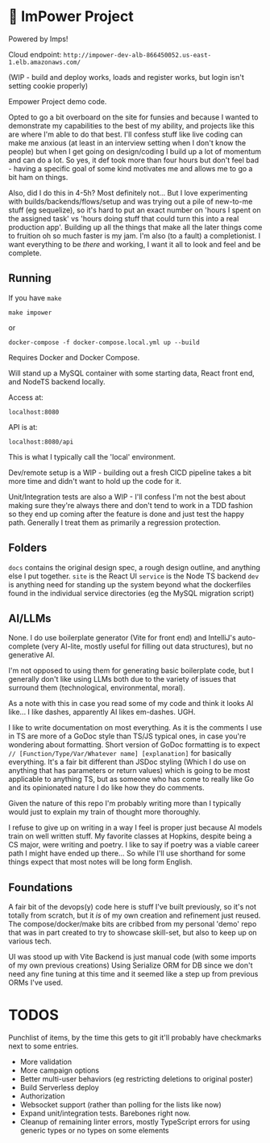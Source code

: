 # 👿 ImPower Project

Powered by Imps!

Cloud endpoint: `http://impower-dev-alb-866450052.us-east-1.elb.amazonaws.com/`

(WIP - build and deploy works, loads and register works, but login isn't setting cookie properly)

Empower Project demo code.

Opted to go a bit overboard on the site for funsies and because I wanted to demonstrate my capabilities to the best of
my ability, and projects like this are where I'm able to do that best.  I'll confess stuff like live coding can make me anxious
(at least in an interview setting when I don't know the people) but when I get going on design/coding I build up a lot of 
momentum and can do a lot.  So yes, it def took more than four hours but don't feel bad - having a specific goal of some kind
motivates me and allows me to go a bit ham on things.

Also, did I do this in 4-5h?  Most definitely not...  But I love experimenting with builds/backends/flows/setup and was trying out
a pile of new-to-me stuff (eg sequelize), so it's hard to put an exact number on 'hours I spent on the assigned task' vs
'hours doing stuff that could turn this into a real production app'.  Building up all the things that make all the later things
come to fruition oh so much faster is my jam.  I'm also (to a fault) a completionist. I want everything to be *there* and 
working, I want it all to look and feel and be complete.

## Running

If you have `make`
```
make impower
```
or
```	
docker-compose -f docker-compose.local.yml up --build
```
Requires Docker and Docker Compose.

Will stand up a MySQL container with some starting data, React front end, and NodeTS backend locally.

Access at:
```
localhost:8080
```
API is at:
```
localhost:8080/api
```
This is what I typically call the 'local' environment.  

Dev/remote setup is a WIP - building out a fresh CICD pipeline takes a bit more time and didn't want to hold up the code for it.

Unit/Integration tests are also a WIP - I'll confess I'm not the best about making sure they're always there and don't
tend to work in a TDD fashion so they end up coming after the feature is done and just test the happy path.  Generally
I treat them as primarily a regression protection.

## Folders
`docs` contains the original design spec, a rough design outline, and anything else I put together.
`site` is the React UI
`service` is the Node TS backend
`dev` is anything need for standing up the system beyond what the dockerfiles found in the individual service directories (eg the MySQL migration script)

## AI/LLMs

None.  I do use boilerplate generator (Vite for front end) and IntelliJ's auto-complete (very AI-lite, mostly useful for filling out data structures), but no generative AI.

I'm not opposed to using them for generating basic boilerplate code, but I generally don't like using LLMs both due to the variety
of issues that surround them (technological, environmental, moral).

As a note with this in case you read some of my code and think it looks AI like...
I like dashes, apparently AI likes em-dashes.  UGH.

I like to write documentation on most everything.  As it is the comments I use in TS are more of a GoDoc style than TS/JS typical ones, in case you're wondering about formatting.
Short version of GoDoc formatting is to expect `// [Function/Type/Var/Whatever name] [explanation]` for basically everything.  It's a fair bit different than JSDoc styling
(Which I do use on anything that has parameters or return values) which is going to be most applicable to anything TS, 
but as someone who has come to really like Go and its opinionated nature I do like how they do comments.

Given the nature of this repo I'm probably writing more than I typically would just to explain my train of thought more thoroughly.

I refuse to give up on writing in a way I feel is proper just because AI models train on well written stuff.  My favorite classes at Hopkins, despite being a CS major, were 
writing and poetry.  I like to say if poetry was a viable career path I might have ended up there... So while I'll use shorthand for some things expect that most notes will be long form English.

## Foundations

A fair bit of the devops(y) code here is stuff I've built previously, so it's not totally from scratch, but it *is* of my
own creation and refinement just reused. The compose/docker/make bits are cribbed from my personal 'demo' repo that was in
part created to try to showcase skill-set, but also to keep up on various tech.

UI was stood up with Vite
Backend is just manual code (with some imports of my own previous creations)
Using Serialize ORM for DB since we don't need any fine tuning at this time and it seemed like a step up from
previous ORMs I've used.

# TODOS
Punchlist of items, by the time this gets to git it'll probably have checkmarks next to some entries.

- More validation
- More campaign options
- Better multi-user behaviors (eg restricting deletions to original poster)
- Build Serverless deploy
- Authorization
- Websocket support (rather than polling for the lists like now)
- Expand unit/integration tests.  Barebones right now.
- Cleanup of remaining linter errors, mostly TypeScript errors for using generic types or no types on some elements